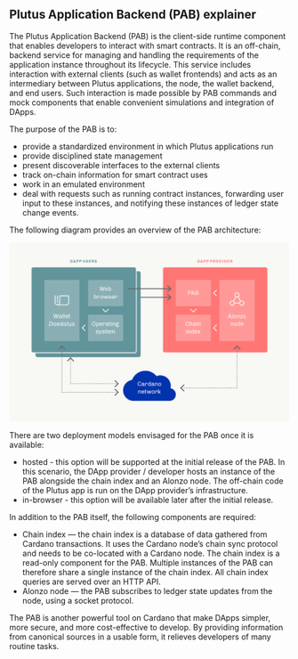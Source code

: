 ## Plutus Application Backend (PAB) explainer ##

The Plutus Application Backend (PAB) is the client-side runtime component that enables developers to interact with smart contracts. It is an off-chain, backend service for managing and handling the requirements of the application instance throughout its lifecycle. This service includes interaction with external clients (such as wallet frontends) and acts as an intermediary between Plutus applications, the node, the wallet backend, and end users. Such interaction is made possible by PAB commands and mock components that enable convenient simulations and integration of DApps.

The purpose of the PAB is to:
- provide a standardized environment in which Plutus applications run
- provide disciplined state management
- present discoverable interfaces to the external clients
- track on-chain information for smart contract uses
- work in an emulated environment
- deal with requests such as running contract instances, forwarding user input to these instances, and notifying these instances of ledger state change events.

The following diagram provides an overview of the PAB architecture:

![pab_schematic](pab_schematic.png)

There are two deployment models envisaged for the PAB once it is available:
- hosted - this option will be supported at the initial release of the PAB. In this scenario, the DApp provider / developer hosts an instance of the PAB alongside the chain index and an Alonzo node. The off-chain code of the Plutus app is run on the DApp provider’s infrastructure.
- in-browser - this option will be available later after the initial release. 


In addition to the PAB itself, the following components are required:
- Chain index — the chain index is a database of data gathered from Cardano transactions. It uses the Cardano node’s chain sync protocol and needs to be co-located with a Cardano node. The chain index is a read-only component for the PAB. Multiple instances of the PAB can therefore share a single instance of the chain index. All chain index queries are served over an HTTP API.
- Alonzo node — the PAB subscribes to ledger state updates from the node, using a socket protocol.

The PAB is another powerful tool on Cardano that make DApps simpler, more secure, and more cost-effective to develop. By providing information from canonical sources in a usable form, it relieves developers of many routine tasks.
